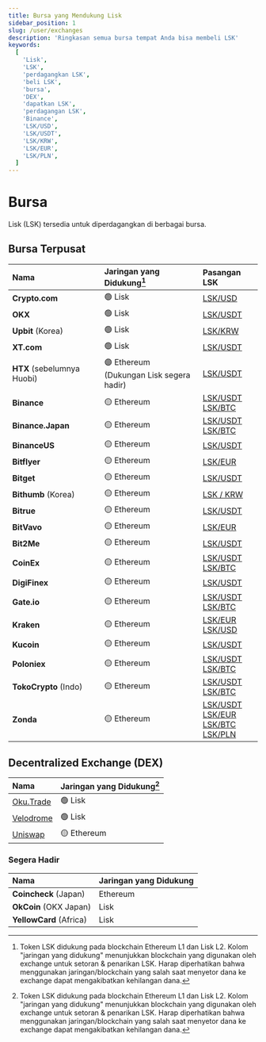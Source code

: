 ```yaml
---
title: Bursa yang Mendukung Lisk
sidebar_position: 1
slug: /user/exchanges
description: 'Ringkasan semua bursa tempat Anda bisa membeli LSK'
keywords:
  [
    'Lisk',
    'LSK',
    'perdagangkan LSK',
    'beli LSK',
    'bursa',
    'DEX',
    'dapatkan LSK',
    'perdagangan LSK',
    'Binance',
    'LSK/USD',
    'LSK/USDT',
    'LSK/KRW',
    'LSK/EUR',
    'LSK/PLN',
  ]
---
```


# Bursa

Lisk (LSK) tersedia untuk diperdagangkan di berbagai <!-- bursa terpusat dan terdesentralisasi --> bursa.

## Bursa Terpusat

| Nama                     | Jaringan yang Didukung[^1] | Pasangan LSK                                                      |
| :----------------------- |:----------------- |:----------------------------------------------------------------- |
| **Crypto.com**           | 🟢 Lisk            | [LSK/USD](https://crypto.com/exchange/trade/LSK_USD)             |
| **OKX**                  | 🟢 Lisk            | [LSK/USDT](https://www.okx.com/fr/trade-spot/lsk-usdt)           |
| **Upbit** (Korea)        | 🟢 Lisk            | [LSK/KRW](https://upbit.com/exchange?code=CRIX.UPBIT.KRW-LSK)    |
| **XT.com**               | 🟢 Lisk            | [LSK/USDT](https://www.xt.com/en/trade/lsk_usdt) |
| **HTX** (sebelumnya Huobi)    | 🟣 Ethereum <br/>(Dukungan Lisk segera hadir) | [LSK/USDT](https://www.htx.com.jm/trade/lsk_usdt/)             |
| **Binance**              | 🟡 Ethereum        | [LSK/USDT](https://www.binance.com/en/trade/LSK_USDT?type=spot)<br />[LSK/BTC](https://www.binance.com/en/trade/LSK_BTC?type=spot) |
| **Binance.Japan**        | 🟡 Ethereum        | [LSK/USDT](https://www.binance.com/en-JP/trade/LSK_USDT?type=spot)<br />[LSK/BTC](https://www.binance.com/en-JP/trade/LSK_BTC?type=spot) |
| **BinanceUS**            | 🟡 Ethereum        | [LSK/USDT](https://www.binance.us/spot-trade/lsk_usdt)           |
| **Bitflyer**             | 🟡 Ethereum        | [LSK/EUR](https://bitflyer.com/fr-eu/lisk-chart)                 |
| **Bitget**               | 🟡 Ethereum        | [LSK/USDT](https://www.bitget.com/futures/usdt/LSKUSDT)             |
| **Bithumb** (Korea)      | 🟡 Ethereum        | [LSK / KRW](https://www.bithumb.com/react/trade/order/LSK-KRW) |
| **Bitrue**               | 🟡 Ethereum        | [LSK/USDT](https://www.bitrue.com/trade/lsk_usdt)                |
| **BitVavo**              | 🟡 Ethereum        | [LSK/EUR](https://account.bitvavo.com/markets/LSK-EUR)           |
| **Bit2Me**               | 🟡 Ethereum        | [LSK/USDT](https://pro.bit2me.com/exchange/LSK-USDT?ref=285-6HY-TPA&mkt_kind=referral&prm=5DH100) |
| **CoinEx**               | 🟡 Ethereum        | [LSK/USDT](https://www.coinex.com/en/exchange/LSK-USDT)<br />[LSK/BTC](https://www.coinex.com/en/exchange/LSK-BTC) |
| **DigiFinex**            | 🟡 Ethereum        | [LSK/USDT](https://www.digifinex.com/en-ww/trade/USDT/LSK)       |
| **Gate.io**              | 🟡 Ethereum        | [LSK/USDT](https://www.gate.io/fr/trade/LSK_USDT)<br />[LSK/BTC](https://www.gate.io/fr/trade/LSK_BTC) |
| **Kraken**               | 🟡 Ethereum        | [LSK/EUR](https://pro.kraken.com/app/trade/lsk-eur)<br/>[LSK/USD](https://pro.kraken.com/app/trade/lsk-usd)             |
| **Kucoin**               | 🟡 Ethereum        | [LSK/USDT](https://www.kucoin.com/trade/LSK-USDT)                |
| **Poloniex**             | 🟡 Ethereum        | [LSK/USDT](https://poloniex.com/trade/LSK_USDT/?type=spot)<br />[LSK/BTC](https://poloniex.com/trade/LSK_BTC/?type=spot) |
| **TokoCrypto** (Indo)    | 🟡 Ethereum        | [LSK/USDT](https://www.tokocrypto.com/en/trade/LSK_USDT)<br />[LSK/BTC](https://www.tokocrypto.com/en/trade/LSK_BTC)  |
| **Zonda**                | 🟡 Ethereum        | [LSK/USDT](https://zondacrypto.com/en/exchange-rate/lisk-price-usdt)<br />[LSK/EUR](https://zondacrypto.com/en/exchange-rate/lisk-price-eur)<br />[LSK/BTC](https://zondacrypto.com/en/exchange-rate/lisk-price-btc)<br />[LSK/PLN](https://zondacrypto.com/en/exchange-rate/lisk-price-pln) |

## Decentralized Exchange (DEX)

| Nama                          | Jaringan yang Didukung[^1]                       |
| :---------------------------- | :------------------------------------------ |
| [Oku.Trade](https://oku.trade/app/lisk/trade/0xac485391eb2d7d88253a7f1ef18c37f4242d1a24) | 🟢 Lisk |
| [Velodrome](https://velodrome.finance/swap?from=0xac485391eb2d7d88253a7f1ef18c37f4242d1a24&to=0x05d032ac25d322df992303dca074ee7392c117b9&chain0=1135&chain1=1135) | 🟢 Lisk |
| [Uniswap](https://app.uniswap.org/explore/tokens/ethereum/0x6033f7f88332b8db6ad452b7c6d5bb643990ae3f) | 🟡 Ethereum |

[^1]: Token LSK didukung pada blockchain Ethereum L1 dan Lisk L2.
Kolom "jaringan yang didukung" menunjukkan blockchain yang digunakan oleh exchange untuk setoran & penarikan LSK. 
Harap diperhatikan bahwa menggunakan jaringan/blockchain yang salah saat menyetor dana ke exchange dapat mengakibatkan kehilangan dana.

### Segera Hadir

| Nama                     | Jaringan yang Didukung |
| :----------------------- |:----------------- |
| **Coincheck** (Japan)    | Ethereum          |
| **OkCoin** (OKX Japan)   | Lisk              |
| **YellowCard** (Africa)  | Lisk              |

